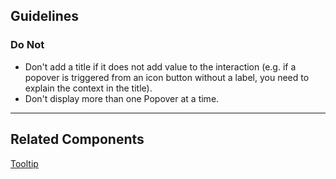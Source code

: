## Guidelines

### Do Not

-   Don't add a title if it does not add value to the interaction (e.g. if a popover is triggered from an icon button without a label, you need to explain the context in the title).
-   Don't display more than one Popover at a time.

---

## Related Components

[Tooltip](#/components/Tooltip)

